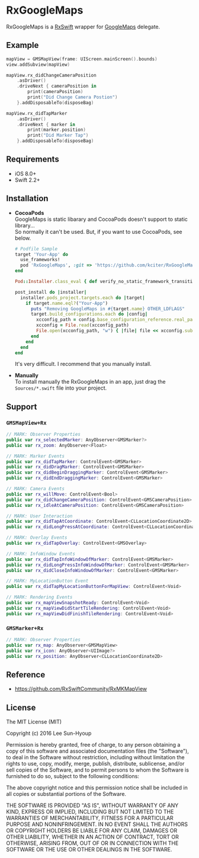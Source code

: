 # RxGoogleMaps
RxGoogleMaps is a [RxSwift](https://github.com/ReactiveX/RxSwift) wrapper for [GoogleMaps](https://developers.google.com/maps/documentation/ios-sdk/start) delegate.

## Example
```swift
mapView = GMSMapView(frame: UIScreen.mainScreen().bounds)
view.addSubview(mapView)

mapView.rx_didChangeCameraPosition
    .asDriver()
    .driveNext { cameraPosition in
        print(cameraPosition)
        print("Did Change Camera Postion")
    }.addDisposableTo(disposeBag)

mapView.rx_didTapMarker
    .asDriver()
    .driveNext { marker in
        print(marker.position)
        print("Did Marker Tap")
    }.addDisposableTo(disposeBag)
```

## Requirements
* iOS 8.0+
* Swift 2.2+

## Installation
* **CocoaPods**
  <br>GoogleMaps is static libarary and CocoaPods doesn't support to static library...<br>So normally it can't be used. But, if you want to use CocoaPods, see below.
  ```ruby
  # Podfile Sample
  target 'Your-App' do
    use_frameworks!
    pod 'RxGoogleMaps', :git => 'https://github.com/kciter/RxGoogleMaps', :tag => "0.1"
  end

  Pod::Installer.class_eval { def verify_no_static_framework_transitive_dependencies; end }

  post_install do |installer|
    installer.pods_project.targets.each do |target|
      if target.name.eql?("Your-App")
        puts "Removing GoogleMaps in #{target.name} OTHER_LDFLAGS"
        target.build_configurations.each do |config|
          xcconfig_path = config.base_configuration_reference.real_path
          xcconfig = File.read(xcconfig_path)
          File.open(xcconfig_path, "w") { |file| file << xcconfig.sub('-framework "GoogleMaps"', '') }
        end
      end
    end
  end
  ```
  It's very difficult. I recommend that you manually install.

* **Manually**
  <br>To install manually the RxGoogleMaps in an app, just drag the `Sources/*.swift` file into your project.

## Support
### `GMSMapView+Rx`
```swift
// MARK: Observer Properties
public var rx_selectedMarker: AnyObserver<GMSMarker?>
public var rx_zoom: AnyObserver<Float>

// MARK: Marker Events
public var rx_didTapMarker: ControlEvent<GMSMarker>
public var rx_didDragMarker: ControlEvent<GMSMarker>
public var rx_didBeginDraggingMarker: ControlEvent<GMSMarker>
public var rx_didEndDraggingMarker: ControlEvent<GMSMarker>

// MARK: Camera Events
public var rx_willMove: ControlEvent<Bool>
public var rx_didChangeCameraPosition: ControlEvent<GMSCameraPosition>
public var rx_idleAtCameraPosition: ControlEvent<GMSCameraPosition>

// MARK: User Interaction
public var rx_didTapAtCoordinate: ControlEvent<CLLocationCoordinate2D>
public var rx_didLongPressAtCoordinate: ControlEvent<CLLocationCoordinate2D>

// MARK: Overlay Events
public var rx_didTapOverlay: ControlEvent<GMSOverlay>

// MARK: InfoWindow Events
public var rx_didTapInfoWindowOfMarker: ControlEvent<GMSMarker>
public var rx_didLongPressInfoWindowOfMarker: ControlEvent<GMSMarker>
public var rx_didCloseInfoWindowOfMarker: ControlEvent<GMSMarker>

// MARK: MyLocationButton Event
public var rx_didTapMyLocationButtonForMapView: ControlEvent<Void>

// MARK: Rendering Events
public var rx_mapViewSnapshotReady: ControlEvent<Void>
public var rx_mapViewDidStartTileRendering: ControlEvent<Void>
public var rx_mapViewDidFinishTileRendering: ControlEvent<Void>
```

### `GMSMarker+Rx`
```swift
// MARK: Observer Properties
public var rx_map: AnyObserver<GMSMapView>
public var rx_icon: AnyObserver<UIImage?>
public var rx_position: AnyObserver<CLLocationCoordinate2D>
```

## Reference
* https://github.com/RxSwiftCommunity/RxMKMapView

## License
The MIT License (MIT)

Copyright (c) 2016 Lee Sun-Hyoup

Permission is hereby granted, free of charge, to any person obtaining a copy
of this software and associated documentation files (the "Software"), to deal
in the Software without restriction, including without limitation the rights
to use, copy, modify, merge, publish, distribute, sublicense, and/or sell
copies of the Software, and to permit persons to whom the Software is
furnished to do so, subject to the following conditions:

The above copyright notice and this permission notice shall be included in all
copies or substantial portions of the Software.

THE SOFTWARE IS PROVIDED "AS IS", WITHOUT WARRANTY OF ANY KIND, EXPRESS OR
IMPLIED, INCLUDING BUT NOT LIMITED TO THE WARRANTIES OF MERCHANTABILITY,
FITNESS FOR A PARTICULAR PURPOSE AND NONINFRINGEMENT. IN NO EVENT SHALL THE
AUTHORS OR COPYRIGHT HOLDERS BE LIABLE FOR ANY CLAIM, DAMAGES OR OTHER
LIABILITY, WHETHER IN AN ACTION OF CONTRACT, TORT OR OTHERWISE, ARISING FROM,
OUT OF OR IN CONNECTION WITH THE SOFTWARE OR THE USE OR OTHER DEALINGS IN THE
SOFTWARE.
